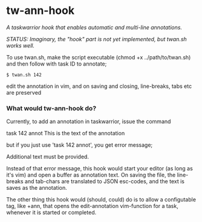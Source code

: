 # tw-ann-hook
_A taskwarrior hook that enables automatic and multi-line annotations._

*STATUS: Imaginary, the "hook" part is not yet implemented, but twan.sh works well.*

To use twan.sh, make the script executable (chmod +x ../path/to/twan.sh) and then follow with task ID to annotate;

```
$ twan.sh 142
```
edit the annotation in vim, and on saving and closing, line-breaks, tabs etc are preserved

### What would tw-ann-hook do?

Currently, to add an annotation in taskwarrior, issue the command

   task 142 annot This is the text of the annotation
   
but if you just use 'task 142 annot', you get error message;

   Additional text must be provided.

Instead of that error message, this hook would start your editor
(as long as it's vim) and open a buffer as annotation text. 
On saving the file, the line-breaks and tab-chars are translated to
JSON esc-codes, and the text is saves as the annotation.

The other thing this hook would (should, could) do is to 
allow a configutable tag, like +ann, that opens the edit-annotation
vim-function for a task, whenever it is started or completed.
